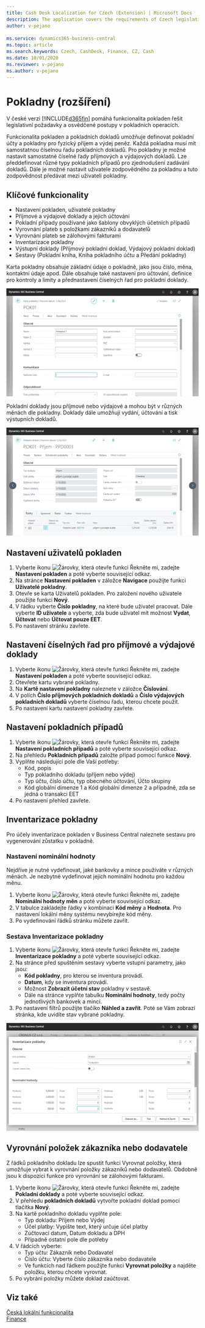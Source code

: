 ```yaml
---
title: Cash Desk Localization for Czech (Extension) | Microsoft Docs
description: The application covers the requirements of Czech legislation and best practices for Microsoft Dynamics 365 Business Central in the field of cash registers.
author: v-pejano

ms.service: dynamics365-business-central
ms.topic: article
ms.search.keywords: Czech, CashDesk, Finance, CZ, Cash
ms.date: 10/01/2020
ms.reviewer: v-pejano
ms.author: v-pejano
---
```


# Pokladny (rozšíření)

V české verzi [!INCLUDE[d365fin](../../includes/d365fin_md.md)] pomáhá funkcionalita pokladen řešit legislativní požadavky a osvědčené postupy v pokladních operacích.

Funkcionalita pokladen a pokladních dokladů umožňuje definovat pokladní účty a pokladny pro fyzický příjem a výdej peněz. Každá pokladna musí mít samostatnou číselnou řadu pokladních dokladů. Pro pokladny je možné nastavit samostatné číselné řady příjmových a výdajových dokladů. Lze předdefinovat různé typy pokladních případů pro zjednodušení zadávání dokladů. Dále je možné nastavit uživatele zodpovědného za pokladnu a tuto zodpovědnost předávat mezi uživateli pokladny.  

## Klíčové funkcionality

- Nastavení pokladen, uživatelé pokladny
- Příjmové a výdajové doklady a jejich účtování
- Pokladní případy používané jako šablony obvyklých účetních případů
- Vyrovnání plateb s položkami zákazníků a dodavatelů
- Vyrovnání plateb se zálohovými fakturami
- Inventarizace pokladny
- Výstupní doklady (Příjmový pokladní doklad, Výdajový pokladní doklad)
- Sestavy (Pokladní kniha, Kniha pokladního účtu a Předání pokladny)

Karta pokladny obsahuje základní údaje o pokladně, jako jsou číslo, měna, kontaktní údaje apod. Dále obsahuje také nastavení pro účtování, definice pro kontroly a limity a přednastavení číselných řad pro pokladní doklady.

![Karta pokladny](Media/cash-desk.png)

Pokladní doklady jsou příjmové nebo výdajové a mohou být v různých měnách dle pokladny. Doklady dále umožňují vydání, účtování a tisk výstupních dokladů.

![POkladní doklad](Media/cash-desk-document.png)

## Nastavení uživatelů pokladen
1. Vyberte ikonu ![Žárovky, která otevře funkci Řekněte mi](../../media/ui-search/search_small.png "Řekněte mi, co chcete dělat"), zadejte **Nastavení pokladen** a poté vyberte související odkaz.
2. Na stránce **Nastavení pokladen** v záložce **Navigace** použijte funkci **Uživatelé pokladny**.
3. Otevře se karta Uživatelů pokladen. Pro založení nového uživatele použijte funkci **Nový**.
4. V řádku vyberte **Číslo pokladny**, na které bude uživatel pracovat. Dále vyberte **ID uživatele** a vyberte, zda bude uživatel mít možnost **Vydat**, **Účtovat** nebo **Účtovat pouze EET**.
5. Po nastavení stránku zavřete.

## Nastavení číselných řad pro příjmové a výdajové doklady
1. Vyberte ikonu ![Žárovky, která otevře funkci Řekněte mi](../../media/ui-search/search_small.png "Řekněte mi, co chcete dělat"), zadejte **Nastavení pokladen** a poté vyberte související odkaz.
2. Otevřete kartu vybrané pokladny.
3. Na **Kartě nastavení pokladny** naleznete v záložce **Číslování**.
4. V polích **Číslo příjmových pokladních dokladů** a **Číslo výdajových pokladních dokladů** vyberte číselnou řadu, kterou chcete použít.
5. Po nastavení kartu nastavení pokladny zavřete.
## Nastavení pokladních případů
1. Vyberte ikonu ![Žárovky, která otevře funkci Řekněte mi](../../media/ui-search/search_small.png "Řekněte mi, co chcete dělat"), zadejte **Nastavení pokladních případů** a poté vyberte související odkaz.
2. Na přehledu **Pokladních případů** založte případ pomocí funkce **Nový**.
3. Vyplňte následující pole dle Vaší potřeby:
    - Kód, popis
    - Typ pokladního dokladu (příjem nebo výdej)
    - Typ účtu, číslo účtu, typ obecného účtování, Účto skupiny
    - Kód globální dimenze 1 a Kód globální dimenze 2 a případně, zda se jedná o transakci EET
4. Po nastavení přehled zavřete.

## Inventarizace pokladny
Pro účely inventarizace pokladen v Business Central naleznete sestavu pro vygenerování zůstatku v pokladně.
### Nastavení nominální hodnoty
Nejdříve je nutné vydefinovat, jaké bankovky a mince používáte v různých měnách. Je nezbytné vydefinovat jejich nominální hodnotu pro každou měnu.
1. Vyberte ikonu ![Žárovky, která otevře funkci Řekněte mi](../../media/ui-search/search_small.png "Řekněte mi, co chcete dělat"), zadejte **Nominální hodnoty měn** a poté vyberte související odkaz.
2. V tabulce zakládejte řádky v kombinaci **Kód měny** a **Hodnota**. Pro nastavení lokální měny systému nevybírejte kód měny.
3. Po vydefinování řádků stránku můžete zavřít.

### Sestava Inventarizace pokladny
1. Vyberte ikonu ![Žárovky, která otevře funkci Řekněte mi](../../media/ui-search/search_small.png "Řekněte mi, co chcete dělat"), zadejte **Inventarizace pokladny** a poté vyberte související odkaz.
2. Na stránce před spuštěním sestavy vyberte vstupní parametry, jako jsou:
    - **Kód pokladny**, pro kterou se inventura provádí.
    - **Datum**, kdy se inventura provádí.
    - Možnost **Zobrazit účetní stav** pokladny v sestavě.
    - Dále na stránce vyplňte tabulku **Nominální hodnoty**, tedy počty jednotlivých bankovek a mincí.
3. Po nastavení filtrů použijte tlačíko **Náhled a zavřít**. Poté se Vám zobrazí stránka, kde uvidíte stav vybrané pokladny.

![Inventarizace pokladny](Media/cash-desk-inven.png)
## Vyrovnání položek zákazníka nebo dodavatele

Z řádků pokladního dokladu lze spustit funkci Vyrovnat položky, která umožňuje vybrat k vyrovnání položky zákazníků nebo dodavatelů. Obdobně jsou k dispozici funkce pro vyrovnání se zálohovými fakturami.

1. Vyberte ikonu ![Žárovky, která otevře funkci Řekněte mi](../../media/ui-search/search_small.png "Řekněte mi, co chcete dělat"), zadejte **Pokladní doklady** a poté vyberte související odkaz.
2. V přehledu **pokladních dokladů** vytvořte pokladní doklad pomocí tlačítka **Nový**.
3. Na kartě pokladního dokladu vyplňte pole:
    - Typ dokladu: Příjem nebo Výdej
    - Účel platby: Vypište text, který určuje účel platby
    - Zúčtovací datum, Datum dokladu a DPH
    - Případně ostatní pole dle potřeby
4.  V řádcích vyberte:
    - Typ účtu: Zákazník nebo Dodavatel
    - Číslo účtu: Vyberte číslo zákazníka nebo dodavatele
    - Ve funkcích nad řádkem použijte funkci **Vyrovnat položky** a najděte položku, kterou chcete vyrovnat.
5. Po vybrání položky můžete doklad zaúčtovat.

## Viz také

[Česká lokální funkcionalita](czech-local-functionality.md)  
[Finance](../../finance.md)
